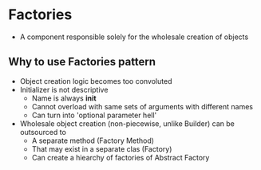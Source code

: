 # Factories
 * A component responsible solely for the wholesale creation of objects

## Why to use Factories pattern
 * Object creation logic becomes too convoluted
 * Initializer is not descriptive
   - Name is always __init__
   - Cannot overload with same sets of arguments with different names
   - Can turn into 'optional parameter hell'
 * Wholesale object creation (non-piecewise, unlike Builder)
   can be outsourced to
   - A separate method (Factory Method)
   - That may exist in a separate clas (Factory)
   - Can create a hiearchy of factories of Abstract Factory